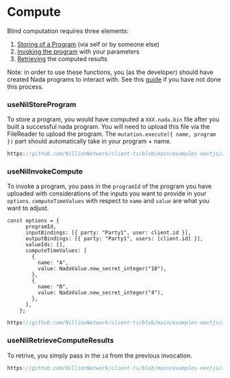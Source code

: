 # Compute

Blind computation requires three elements:
1. [Storing of a Program](#usenilstoreprogram) (via self or by someone else)
2. [Invoking the program](#usenilinvokecompute) with your parameters
3. [Retrieving](#usenilretrievecomputeresults) the computed results

Note: in order to use these functions, you (as the developer) should have created Nada programs to interact with. See this [guide](./quickstart-nada.md) if you have not done this process.

### useNilStoreProgram

To store a program, you would have computed a `XXX.nada.bin` file after you built a successful nada program. You will need to upload this file via the FileReader to upload the program. The `mutation.execute({ name, program })` part should automatically take in your program + name.

```ts reference showGithubLink
https://github.com/NillionNetwork/client-ts/blob/main/examples-nextjs/app/components/store-program.tsx
```

### useNilInvokeCompute
To invoke a program, you pass in the `programId` of the program you have uploaded with considerations of the inputs you want to provide in your `options`. `computeTimeValues` with respect to `name` and `value` are what you want to adjust. 

```
const options = {
      programId,
      inputBindings: [{ party: "Party1", user: client.id }],
      outputBindings: [{ party: "Party1", users: [client.id] }],
      valueIds: [],
      computeTimeValues: [
        {
          name: "A",
          value: NadaValue.new_secret_integer("10"),
        },
        {
          name: "B",
          value: NadaValue.new_secret_integer("4"),
        },
      ],
    };
```

```ts reference showGithubLink
https://github.com/NillionNetwork/client-ts/blob/main/examples-nextjs/app/components/invoke-compute.tsx
```

### useNilRetrieveComputeResults
To retrive, you simply pass in the `id` from the previous invocation.

```ts reference showGithubLink
https://github.com/NillionNetwork/client-ts/blob/main/examples-nextjs/app/components/retrieve-compute-results.tsx
```



